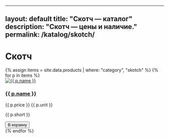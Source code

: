
---
layout: default
title: "Скотч — каталог"
description: "Скотч — цены и наличие."
permalink: /katalog/skotch/
---

<h1>Скотч</h1>

<div class="grid">
{% assign items = site.data.products | where: "category", "skotch" %}
{% for p in items %}
  <div class="card">
    <a href="/katalog/{{ p.category }}/{{ p.slug }}/">
      <img src="{{ p.images | first }}" alt="{{ p.name }}">
      <h3>{{ p.name }}</h3>
    </a>
    <p class="price">{{ p.price }} {{ p.unit }}</p>
    <p class="short">{{ p.short }}</p>
    <button class="add-to-cart" data-sku="{{ p.sku }}" data-name="{{ p.name }}" data-price="{{ p.price }}">В корзину</button>
  </div>
{% endfor %}
</div>
